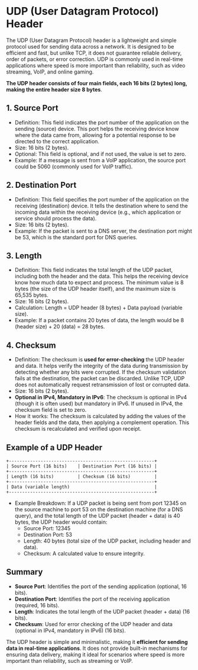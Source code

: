 <br>

# UDP (User Datagram Protocol) Header
The UDP (User Datagram Protocol) header is a lightweight and simple protocol used for sending data across a network. It is designed to be efficient and fast, but unlike TCP, it does not guarantee reliable delivery, order of packets, or error correction. UDP is commonly used in real-time applications where speed is more important than reliability, such as video streaming, VoIP, and online gaming.

**The UDP header consists of four main fields, each 16 bits (2 bytes) long, making the entire header size 8 bytes**.

## 1. Source Port
  - Definition: This field indicates the port number of the application on the sending (source) device. This port helps the receiving device know where the data came from, allowing for a potential response to be directed to the correct application.
  - Size: 16 bits (2 bytes).
  - Optional: This field is optional, and if not used, the value is set to zero.
  - Example: If a message is sent from a VoIP application, the source port could be 5060 (commonly used for VoIP traffic).

## 2. Destination Port
  - Definition: This field specifies the port number of the application on the receiving (destination) device. It tells the destination where to send the incoming data within the receiving device (e.g., which application or service should process the data).
  - Size: 16 bits (2 bytes).
  - Example: If the packet is sent to a DNS server, the destination port might be 53, which is the standard port for DNS queries.

## 3. Length
  - Definition: This field indicates the total length of the UDP packet, including both the header and the data. This helps the receiving device know how much data to expect and process. The minimum value is 8 bytes (the size of the UDP header itself), and the maximum size is 65,535 bytes.
  - Size: 16 bits (2 bytes).
  - Calculation: Length = UDP header (8 bytes) + Data payload (variable size).
  - Example: If a packet contains 20 bytes of data, the length would be 8 (header size) + 20 (data) = 28 bytes.

## 4. Checksum
  - Definition: The checksum is **used for error-checking** the UDP header and data. It helps verify the integrity of the data during transmission by detecting whether any bits were corrupted. If the checksum validation fails at the destination, the packet can be discarded. Unlike TCP, UDP does not automatically request retransmission of lost or corrupted data.
  - Size: 16 bits (2 bytes).
  - **Optional in IPv4, Mandatory in IPv6**: The checksum is optional in IPv4 (though it is often used) but mandatory in IPv6. If unused in IPv4, the checksum field is set to zero.
  - How it works: The checksum is calculated by adding the values of the header fields and the data, then applying a complement operation. This checksum is recalculated and verified upon receipt.

## Example of a UDP Header  

```
+-------------------------------------------------------+
| Source Port (16 bits)    | Destination Port (16 bits) |
+-------------------------------------------------------+
| Length (16 bits)         | Checksum (16 bits)         |
+-------------------------------------------------------+
| Data (variable length)                                |
+-------------------------------------------------------+
```

  - Example Breakdown: If a UDP packet is being sent from port 12345 on the source machine to port 53 on the destination machine (for a DNS query), and the total length of the UDP packet (header + data) is 40 bytes, the UDP header would contain:
    - Source Port: 12345
    - Destination Port: 53
    - Length: 40 bytes (total size of the UDP packet, including header and data).
    - Checksum: A calculated value to ensure integrity.

## Summary
  - **Source Port**: Identifies the port of the sending application (optional, 16 bits).
  - **Destination Port**: Identifies the port of the receiving application (required, 16 bits).
  - **Length**: Indicates the total length of the UDP packet (header + data) (16 bits).
  - **Checksum**: Used for error checking of the UDP header and data (optional in IPv4, mandatory in IPv6) (16 bits).

The UDP header is simple and minimalistic, making it **efficient for sending data in real-time applications**. It does not provide built-in mechanisms for ensuring data delivery, making it ideal for scenarios where speed is more important than reliability, such as streaming or VoIP.  
<br>